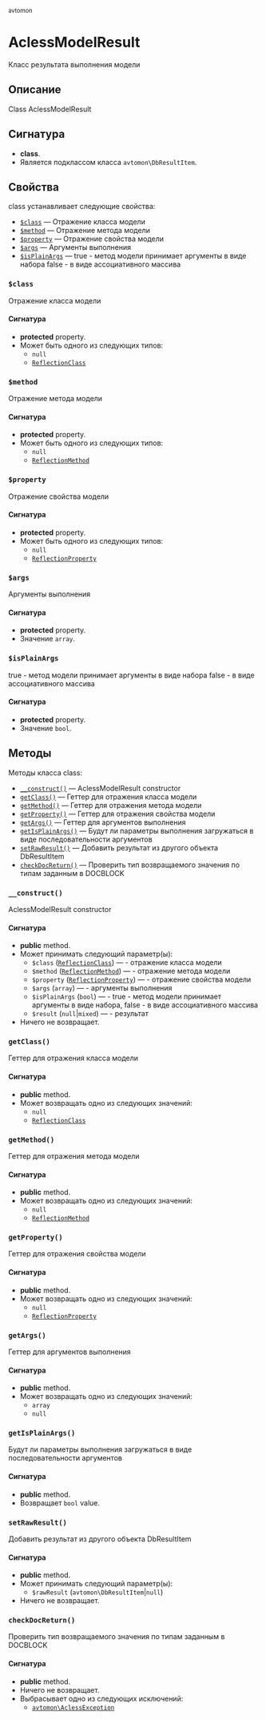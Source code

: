 <small>avtomon</small>

AclessModelResult
=================

Класс результата выполнения модели

Описание
-----------

Class AclessModelResult

Сигнатура
---------

- **class**.
- Является подклассом класса `avtomon\DbResultItem`.

Свойства
----------

class устанавливает следующие свойства:

- [`$class`](#$class) &mdash; Отражение класса модели
- [`$method`](#$method) &mdash; Отражение метода модели
- [`$property`](#$property) &mdash; Отражение свойства модели
- [`$args`](#$args) &mdash; Аргументы выполнения
- [`$isPlainArgs`](#$isPlainArgs) &mdash; true - метод модели принимает аргументы в виде набора
false - в виде ассоциативного массива

### `$class` <a name="class"></a>

Отражение класса модели

#### Сигнатура

- **protected** property.
- Может быть одного из следующих типов:
    - `null`
    - [`ReflectionClass`](http://php.net/class.ReflectionClass)

### `$method` <a name="method"></a>

Отражение метода модели

#### Сигнатура

- **protected** property.
- Может быть одного из следующих типов:
    - `null`
    - [`ReflectionMethod`](http://php.net/class.ReflectionMethod)

### `$property` <a name="property"></a>

Отражение свойства модели

#### Сигнатура

- **protected** property.
- Может быть одного из следующих типов:
    - `null`
    - [`ReflectionProperty`](http://php.net/class.ReflectionProperty)

### `$args` <a name="args"></a>

Аргументы выполнения

#### Сигнатура

- **protected** property.
- Значение `array`.

### `$isPlainArgs` <a name="isPlainArgs"></a>

true - метод модели принимает аргументы в виде набора
false - в виде ассоциативного массива

#### Сигнатура

- **protected** property.
- Значение `bool`.

Методы
-------

Методы класса class:

- [`__construct()`](#__construct) &mdash; AclessModelResult constructor
- [`getClass()`](#getClass) &mdash; Геттер для отражения класса модели
- [`getMethod()`](#getMethod) &mdash; Геттер для отражения метода модели
- [`getProperty()`](#getProperty) &mdash; Геттер для отражения свойства модели
- [`getArgs()`](#getArgs) &mdash; Геттер для аргументов выполнения
- [`getIsPlainArgs()`](#getIsPlainArgs) &mdash; Будут ли параметры выполнения загружаться в виде последовательности аргументов
- [`setRawResult()`](#setRawResult) &mdash; Добавить результат из другого объекта DbResultItem
- [`checkDocReturn()`](#checkDocReturn) &mdash; Проверить тип возвращаемого значения по типам заданным в DOCBLOCK

### `__construct()` <a name="__construct"></a>

AclessModelResult constructor

#### Сигнатура

- **public** method.
- Может принимать следующий параметр(ы):
    - `$class` ([`ReflectionClass`](http://php.net/class.ReflectionClass)) &mdash; - отражение класса модели
    - `$method` ([`ReflectionMethod`](http://php.net/class.ReflectionMethod)) &mdash; - отражение метода модели
    - `$property` ([`ReflectionProperty`](http://php.net/class.ReflectionProperty)) &mdash; - отражение свойства модели
    - `$args` (`array`) &mdash; - аргументы выполнения
    - `$isPlainArgs` (`bool`) &mdash; - true - метод модели принимает аргументы в виде набора, false - в виде ассоциативного массива
    - `$result` (`null`|`mixed`) &mdash; - результат
- Ничего не возвращает.

### `getClass()` <a name="getClass"></a>

Геттер для отражения класса модели

#### Сигнатура

- **public** method.
- Может возвращать одно из следующих значений:
    - `null`
    - [`ReflectionClass`](http://php.net/class.ReflectionClass)

### `getMethod()` <a name="getMethod"></a>

Геттер для отражения метода модели

#### Сигнатура

- **public** method.
- Может возвращать одно из следующих значений:
    - `null`
    - [`ReflectionMethod`](http://php.net/class.ReflectionMethod)

### `getProperty()` <a name="getProperty"></a>

Геттер для отражения свойства модели

#### Сигнатура

- **public** method.
- Может возвращать одно из следующих значений:
    - `null`
    - [`ReflectionProperty`](http://php.net/class.ReflectionProperty)

### `getArgs()` <a name="getArgs"></a>

Геттер для аргументов выполнения

#### Сигнатура

- **public** method.
- Может возвращать одно из следующих значений:
    - `array`
    - `null`

### `getIsPlainArgs()` <a name="getIsPlainArgs"></a>

Будут ли параметры выполнения загружаться в виде последовательности аргументов

#### Сигнатура

- **public** method.
- Возвращает `bool` value.

### `setRawResult()` <a name="setRawResult"></a>

Добавить результат из другого объекта DbResultItem

#### Сигнатура

- **public** method.
- Может принимать следующий параметр(ы):
    - `$rawResult` (`avtomon\DbResultItem`|`null`)
- Ничего не возвращает.

### `checkDocReturn()` <a name="checkDocReturn"></a>

Проверить тип возвращаемого значения по типам заданным в DOCBLOCK

#### Сигнатура

- **public** method.
- Ничего не возвращает.
- Выбрасывает одно из следующих исключений:
    - [`avtomon\AclessException`](../avtomon/AclessException.md)

